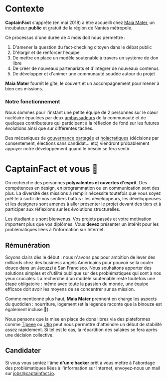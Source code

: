 # Contexte

**CaptainFact** s'apprête (en mai 2018) à être accueilli chez [Maia Mater](https://www.maiamater.camp/),
un incubateur **public** et gratuit de la région de Nantes métropole.

Ce processus d'une durée de 4 mois doit nous permettre :

  1. D'amener la question du fact-checking citoyen dans le débat public
  2. D'élargir et de renforcer l'équipe
  3. De mettre en place un modèle soutenable à travers un système de don libre
  4. De créer de nouveaux partenariats et d'intégrer de nouveaux contenus
  5. De développer et d'animer une communauté soudée autour du projet

**Maia Mater** fournît le gîte, le couvert et un accompagnement pour mener
à bien ces missions.

### Notre fonctionnement

Nous sommes pour l'instant une petite équipe de 2 personnes sur le 
cœur nucléaire épaulées par deux [ambassadeurs](/help/ambassadors)
de la communauté et de quelques contributeurs qui participent à la
réflexion de fond sur les futures évolutions ainsi que sur différentes tâches.

Des mécaniques de [gouvernance partagée](http://universite-du-nous.org/2016/05/12/gouvernance-partagee-quest-cest/)
et [holacratiques](https://fr.wikipedia.org/wiki/Holacratie) (décisions par
consentement, élections sans candidat... etc) viendront probablement 
appuyer notre développement quand le besoin se fera sentir.

# CaptainFact et vous 💖

On recherche des personnes **polyvalentes et ouvertes d'esprit**.
Des compétences en design, en programmation ou en communication sont des plus.
La diversité des missions à remplir nécessite toutefois que vous soyez
prêt·te à sortir de vos sentiers battus : les développeurs, les développeuses
et les designers sont amenés à aller présenter le projet devant des tiers
et à participer aux réflexions sur les évolutions structurelles.

Les étudiant·e·s sont bienvenus. Vos projets passés et votre motivation 
importent plus que vos diplômes.
Vous **devez** présenter un intérêt pour les problématiques liées à l'information
sur Internet.

## Rémunération

Soyons clairs dès le début : nous n'avons pas pour ambition de lever des
milliards chez des business angels Américains pour pouvoir se la couler douce
dans un Jacuzzi à San Francisco. Nous souhaitons apporter des solutions 
simples et d'utilité publique sur des problématiques qui sont à nos yeux cruciales.
La recherche d'un modèle soutenable reste toutefois une étape obligatoire :
même avec toute la passion du monde, une équipe efficace doit avoir les
moyens de se concentrer sur sa mission.

Comme mentionné plus haut, **Maia Mater** prennent en charge les aspects du
quotidien : nourriture, logement (et la légende raconte que la binouze est
également incluse 🍺).

Nous pensons que la mise en place de dons libres via des plateformes comme
[Tipeee](https://www.tipeee.com/) ou [Utip](https://www.utip.io/) peut nous 
permettre d'atteindre un début de stabilité assez rapidement.
Si tel est le cas, la répartition des salaires se fera après une décision
collective.

## Candidater

Si vous vous sentez l'âme **d'un·e hacker** prêt à vous mettre à l'abordage 
des problématiques liées à l'information sur Internet, envoyez-nous un mail sur 
[jobs@captainfact.io](mailto:jobs@captainfact.io).
